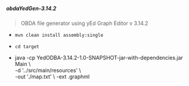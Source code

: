 <h5>obdaYedGen-3.14.2</h5>

 > OBDA file generator using yEd Graph Editor v 3.14.2

 - ` mvn clean install assembly:single `
 - ` cd target `

 -  java -cp YedODBA-3.14.2-1.0-SNAPSHOT-jar-with-dependencies.jar Main  \  
    -d '../src/main/resources'                                           \  
    -out './map.txt'                                                     \ 
    -ext .graphml 
